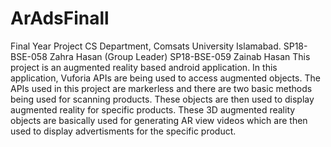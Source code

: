 # ArAdsFinall
Final Year Project CS Department, Comsats University Islamabad. 
SP18-BSE-058 Zahra Hasan (Group Leader) 
SP18-BSE-059 Zainab Hasan 
This project is an augmented reality based android application. 
In this application, Vuforia APIs are being used to access augmented objects. 
The APIs used in this project are markerless and there are two basic methods being used for scanning products. 
These objects are then used to display augmented reality for specific products. 
These 3D augmented reality objects are basically used for generating AR view videos which are then used to display advertisments for the specific product.

